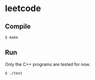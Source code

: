 # leetcode

## Compile

```sh
$ make
```

## Run

Only the C++ programs are tested for now.

```sh
$ ./test
```

